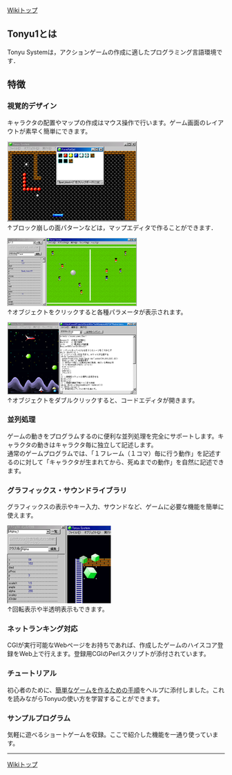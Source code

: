 [Wikiトップ](./)

## Tonyu1とは
Tonyu Systemは，アクションゲームの作成に適したプログラミング言語環境です．　　

## 特徴

### 視覚的デザイン
キャラクタの配置やマップの作成はマウス操作で行います。ゲーム画面のレイアウトが素早く簡単にできます。  

![vis-design2-mini.png](./img/vis-design2-mini.png)  
↑ブロック崩しの面パターンなどは，マップエディタで作ることができます．  

![vis-design1-mini.png](./img/vis-design1-mini.png)  
↑オブジェクトをクリックすると各種パラメータが表示されます。  

![editor-mini.png](./img/editor-mini.png)  
↑オブジェクトをダブルクリックすると、コードエディタが開きます。  

### 並列処理
ゲームの動きをプログラムするのに便利な並列処理を完全にサポートします。キャラクタの動きはキャラクタ毎に独立して記述します。  
通常のゲームプログラムでは、「１フレーム（１コマ）毎に行う動作」を記述するのに対して「キャラクタが生まれてから、死ぬまでの動作」を自然に記述できます。

### グラフィックス・サウンドライブラリ
グラフィックスの表示やキー入力、サウンドなど、ゲームに必要な機能を簡単に使えます。  

![alpha-mini.png](./img/alpha-mini.png)  
↑回転表示や半透明表示もできます。  

### ネットランキング対応
CGIが実行可能なWebページをお持ちであれば、作成したゲームのハイスコア登録をWeb上で行えます。登録用CGIのPerlスクリプトが添付されています。

### チュートリアル
初心者のために、[簡単なゲームを作るための手順](./tutorial.html)をヘルプに添付しました。これを読みながらTonyuの使い方を学習することができます。

### サンプルプログラム
気軽に遊べるショートゲームを収録。ここで紹介した機能を一通り使っています。

***

[Wikiトップ](./)


